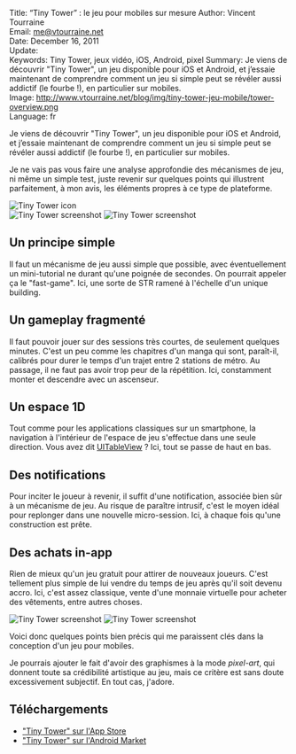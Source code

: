 Title:    “Tiny Tower” : le jeu pour mobiles sur mesure
Author:   Vincent Tourraine  
Email:    me@vtourraine.net  
Date:     December 16, 2011  
Update:   
Keywords: Tiny Tower, jeux vidéo, iOS, Android, pixel
Summary:  Je viens de découvrir "Tiny Tower", un jeu disponible pour iOS et Android, et j’essaie maintenant de comprendre comment un jeu si simple peut se révéler aussi addictif (le fourbe !), en particulier sur mobiles.  
Image:    http://www.vtourraine.net/blog/img/tiny-tower-jeu-mobile/tower-overview.png  
Language: fr

<p>Je viens de découvrir "Tiny Tower", un jeu disponible pour iOS et Android, et j’essaie maintenant de comprendre comment un jeu si simple peut se révéler aussi addictif (le fourbe !), en particulier sur mobiles.</p>

<p>
	Je ne vais pas vous faire une analyse approfondie des mécanismes de jeu, ni même un simple test, juste revenir sur quelques points qui illustrent parfaitement, à mon avis, les éléments propres à ce type de plateforme. 
</p>
<div class="slideshow">
	<img src="img/tiny-tower-jeu-mobile/tiny-tower-icone.png" class="nostyle" alt="Tiny Tower icon" />
</div>
<div class="slideshow">
	<img src="img/tiny-tower-jeu-mobile/tower-overview.png" class="nostyle" alt="Tiny Tower screenshot" />
	<img src="img/tiny-tower-jeu-mobile/tower.png" class="nostyle" alt="Tiny Tower screenshot" />
</div>

<h2>Un principe simple</h2>
<p>
	Il faut un mécanisme de jeu aussi simple que possible, avec éventuellement un mini-tutorial ne durant qu'une poignée de secondes. On pourrait appeler ça le "fast-game". Ici, une sorte de STR ramené à l'échelle d'un unique building. 
</p>

<h2>Un gameplay fragmenté</h2>
<p>
	Il faut pouvoir jouer sur des sessions très courtes, de seulement quelques minutes. C'est un peu comme les chapitres d'un manga qui sont, paraît-il, calibrés pour durer le temps d'un trajet entre 2 stations de métro. Au passage, il ne faut pas avoir trop peur de la répétition. Ici, constamment monter et descendre avec un ascenseur. 
</p>

<h2>Un espace 1D</h2>
<p>
	Tout comme pour les applications classiques sur un smartphone, la navigation à l'intérieur de l'espace de jeu s'effectue dans une seule direction. Vous avez dit <a href="http://developer.apple.com/library/ios/#documentation/uikit/reference/UITableView_Class/Reference/Reference.html">UITableView</a> ? Ici, tout se passe de haut en bas. 
</p>

<h2>Des notifications</h2>
<p>
	Pour inciter le joueur à revenir, il suffit d'une notification, associée bien sûr à un mécanisme de jeu. Au risque de paraître intrusif, c'est le moyen idéal pour replonger dans une nouvelle micro-session. Ici, à chaque fois qu'une construction est prête. 
</p>

<h2>Des achats in-app</h2>
<p>
	Rien de mieux qu'un jeu gratuit pour attirer de nouveaux joueurs. C'est tellement plus simple de lui vendre du temps de jeu après qu'il soit devenu accro. Ici, c'est assez classique, vente d'une monnaie virtuelle pour acheter des vêtements, entre autres choses. 
</p>
<div class="slideshow">
	<img src="img/tiny-tower-jeu-mobile/more-bux.png" class="nostyle" alt="Tiny Tower screenshot" />
	<img src="img/tiny-tower-jeu-mobile/costume-shop.png" class="nostyle" alt="Tiny Tower screenshot" />
</div>
<p>
	Voici donc quelques points bien précis qui me paraissent clés dans la conception d'un jeu pour mobiles. 
</p>
<p>
	Je pourrais ajouter le fait d'avoir des graphismes à la mode <em>pixel-art</em>, qui donnent toute sa crédibilité artistique au jeu, mais ce critère est sans doute excessivement subjectif. En tout cas, j'adore. 
</p>

<h2>Téléchargements</h2>
<ul>
	<li>
		<a href="http://itunes.apple.com/app/tiny-tower/id422667065?mt=8">"Tiny Tower" sur l'App Store</a>
	<li>
		<a href="https://market.android.com/details?id=com.mobage.ww.a560.tinytower_android">"Tiny Tower" sur l'Android Market</a>
	</li>
</ul>
